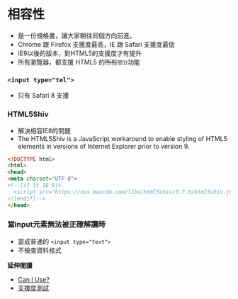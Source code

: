 # 相容性

* 是一份規格書，讓大家朝往同個方向前進。
* Chrome 跟 Firefox 支援度最高，IE 跟 Safari 支援度最低
* IE9以後的版本，對HTML5的支援度才有提升
* 所有瀏覽器，都支援 HTML5 的~~所有~~`部分`功能


### `<input type="tel">`

* 只有 Safari 8 支援

### HTML5Shiv

* 解決相容IE8的問題
* The HTML5Shiv is a JavaScript workaround to enable styling of HTML5 elements in versions of Internet Explorer prior to version 9.

```html
<!DOCTYPE html>
<html>
<head>
<meta charset="UTF-8">
<!--[if lt IE 9]>
  <script src="https://oss.maxcdn.com/libs/html5shiv/3.7.0/html5shiv.js"></script>
<![endif]-->
</head>
```

### 當input元素無法被正確解讀時

*  當成普通的 `<input type="text">`
*  不檢查資料格式

**延伸閱讀**

* [Can I Use?](http://caniuse.com/)
* [支援度測試](http://html5test.com/)

